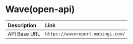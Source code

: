 # Wave(open-api)

| Description | Link |
| :--- | :--- |
| API Base URL | `https://wavereport.mobingi.com/` |

